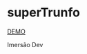 # superTrunfo

<a href="https://conceicao-peres.github.io/superTrunfo/" target="blank"> DEMO </a>
<p>Imersão Dev</p>
